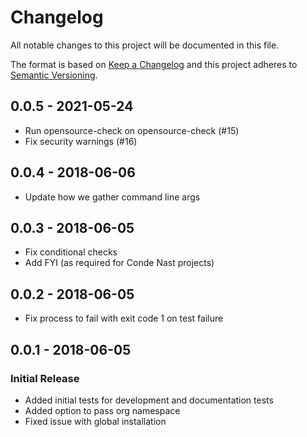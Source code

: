 # Changelog
All notable changes to this project will be documented in this file.

The format is based on [Keep a Changelog](http://keepachangelog.com/en/1.0.0/)
and this project adheres to [Semantic Versioning](http://semver.org/spec/v2.0.0.html).

<!--
## [x.y.z] - YYYY-MM-DD
### [Type of Change]
- [description of change]

### Types of changes
- **Added** for new features.
- **Changed** for changes in existing functionality.
- **Deprecated** for soon-to-be removed features.
- **Removed** for now removed features.
- **Fixed** for any bug fixes.
- **Security** in case of vulnerabilities.

[x.y.z]: https://github.com/CondeNast/opensource-check/compare/1.0.0...x.y.z
-->
## 0.0.5 - 2021-05-24
- Run opensource-check on opensource-check (#15)
- Fix security warnings (#16)

## 0.0.4 - 2018-06-06
- Update how we gather command line args

## 0.0.3 - 2018-06-05
- Fix conditional checks
- Add FYI (as required for Conde Nast projects)

## 0.0.2 - 2018-06-05
- Fix process to fail with exit code 1 on test failure


## 0.0.1 - 2018-06-05
### Initial Release
- Added initial tests for development and documentation tests
- Added option to pass org namespace
- Fixed issue with global installation

<!-- Update the Unreleased comparison range with each release -->
[Unreleased]: https://github.com/CondeNast/opensource-check/compare/x.y.z...master
